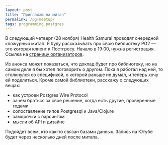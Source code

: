 ```yaml
---
layout: post
title: "Приглашаю на митап"
permalink: /pg-meetup/
tags: programming postgres
---
```


[link]: https://health-samurai.ru/postgresql-level-up/

В следующий четверг (28 ноября) Health Samurai проводят очередной кложурный
митап. Я буду рассказывать про свою библиотеку PG2 — это которая клиент к
Постгресу. Начало в 19:00, нужна регистрация. Ссылка на [страницу
организаторов][link].

Из анонса может показаться, что доклад будет про библиотеку, но на самом деле я
бы хотел поговорить о другом. Пока я работал над ней, то столкнулся со
спецификой, о которой раньше не думал, и теперь хочу ей поделиться. Кроме самой
библиотеки, расскажу о следующих вещах:

- как устроен Postgres Wire Protocol
- зачем браться за свое решение, когда есть другие, проверенные годами
- сопоставление типов Postgresql и Java/Clоjure
- заморочки с парсингом
- мысли об API и дизайне

Подойдет всем, кто как-то связан базами данных. Запись на Ютубе будет через
несколько дней после митапа.
